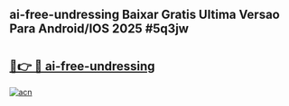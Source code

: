 ## ai-free-undressing Baixar Gratis Ultima Versao Para Android/IOS 2025 #5q3jw

# <h2><a href="https://ainizakaria.my?title=ai-free-undressing&ref=20M">🔗👉 🔴 ai-free-undressing</a></h2>

[![acn](https://github.com/user-attachments/assets/0f9c940e-d8b0-45ae-aac7-cd30a18b3e1c)](https://ainizakaria.my?title=ai-free-undressing&ref=20M)


